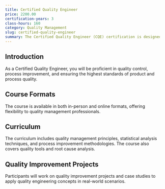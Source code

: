 ```yaml
---
title: Certified Quality Engineer
price: 2200.00
certification-years: 3
class-hours: 160
category: Quality Management
slug: certified-quality-engineer
summary: The Certified Quality Engineer (CQE) certification is designed for professionals specializing in quality control and process improvement. This comprehensive course covers quality management principles, statistical analysis, and process improvement methodologies. It equips candidates with the skills needed to ensure product and process quality.
---
```


## Introduction

As a Certified Quality Engineer, you will be proficient in quality control, process improvement, and ensuring the highest standards of product and process quality.

## Course Formats

The course is available in both in-person and online formats, offering flexibility to quality management professionals.

## Curriculum

The curriculum includes quality management principles, statistical analysis techniques, and process improvement methodologies. The course also covers quality tools and root cause analysis.

## Quality Improvement Projects

Participants will work on quality improvement projects and case studies to apply quality engineering concepts in real-world scenarios.

